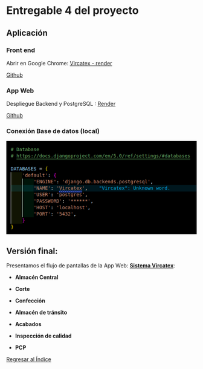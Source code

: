 # Entregable 4 del proyecto
## Aplicación

### Front end
Abrir en Google Chrome: [Vircatex - render](https://sistema-web-v-f.onrender.com/#/acabados/lotes) 

[Github]() 


### App Web
Despliegue Backend y PostgreSQL : [Render](https://render.com/)

[Github]() 

### Conexión Base de datos (local)
![db](../../Entregable%203/db.png)



## Versión final:
Presentamos el flujo de pantallas de la App Web: **[Sistema Vircatex](https://sistema-web-v-f.onrender.com/)**:
* **Almacén Central**

* **Corte**

* **Confección**
  
* **Almacén de tránsito**

* **Acabados**

* **Inspección de calidad**

* **PCP**





[Regresar al Índice](./indice.md)
